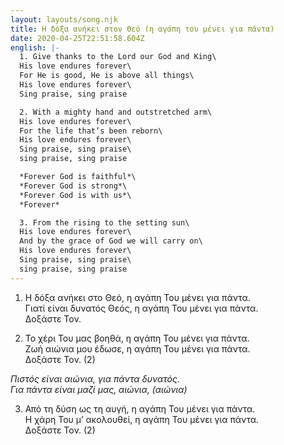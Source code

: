 ```yaml
---
layout: layouts/song.njk
title: Η δόξα ανήκει στον Θεό (η αγάπη του μένει για πάντα)
date: 2020-04-25T22:51:58.604Z
english: |-
  1. Give thanks to the Lord our God and King\
  His love endures forever\
  For He is good, He is above all things\
  His love endures forever\
  Sing praise, sing praise

  2. With a mighty hand and outstretched arm\
  His love endures forever\
  For the life that’s been reborn\
  His love endures forever\
  Sing praise, sing praise\
  sing praise, sing praise

  *Forever God is faithful*\
  *Forever God is strong*\
  *Forever God is with us*\
  *Forever*

  3. From the rising to the setting sun\
  His love endures forever\
  And by the grace of God we will carry on\
  His love endures forever\
  Sing praise, sing praise\
  sing praise, sing praise
---
```

1. Η δόξα ανήκει στο Θεό, η αγάπη Του μένει για πάντα.\
Γιατί είναι δυνατός Θεός, η αγάπη Του μένει για πάντα.\
Δοξάστε Τον.

2. Το χέρι Του μας βοηθά, η αγάπη Του μένει για πάντα.\
Ζωή αιώνια μου έδωσε, η αγάπη Του μένει για πάντα.\
Δοξάστε Τον. (2)

*Πιστός είναι αιώνια, για πάντα δυνατός.*\
*Για πάντα είναι μαζί μας, αιώνια, (αιώνια)*

3. Από τη δύση ως τη αυγή, η αγάπη Του μένει για πάντα.\
Η χάρη Του μ’ ακολουθεί, η αγάπη Του μένει για πάντα.\
Δοξάστε Τον. (2)